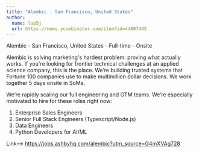 ```yaml
---
title: "Alembic : San Francisco, United States"
author:
  name: lap5j
  url: https://news.ycombinator.com/item?id=44807445
---
```


<JobNavigation />

Alembic - San Francisco, United States - Full-time - Onsite

Alembic is solving marketing&#x27;s hardest problem: proving what actually works. If you&#x27;re looking for frontier technical challenges at an applied science company, this is the place. We’re building trusted systems that Fortune 100 companies use to make multimillion dollar decisions. We work together 5 days onsite in SoMa.

We’re rapidly scaling our full engineering and GTM teams. We’re especially motivated to hire for these roles right now:

1. Enterprise Sales Engineers 
2. Senior Full Stack Engineers (Typescript&#x2F;Node.js)
3. Data Engineers
4. Python Developers for AI&#x2F;ML

Link--&gt; <a href="https:&#x2F;&#x2F;jobs.ashbyhq.com&#x2F;alembic?utm_source=G4mXVAg728" rel="nofollow">https:&#x2F;&#x2F;jobs.ashbyhq.com&#x2F;alembic?utm_source=G4mXVAg728</a>
<JobApplication />
